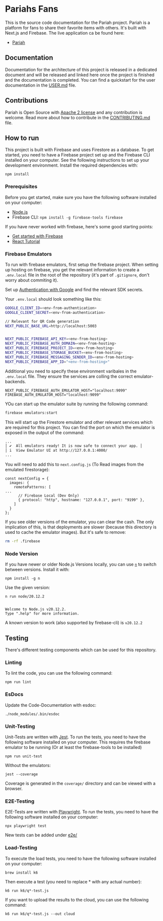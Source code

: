 
# Pariahs Fans

This is the source code documentation for the Pariah project. Pariah is a platform for fans to share their favorite items with others. It's built with Next.js and Firebase. The live application ca be found here:

* [Pariah](https://pariahs.fans/)

## Documentation

Documentation for the architecture of this project is released in a dedicated document and will be released and linked here once the project is finished and the documentation is completed. You can find a quickstart for the user documentation in the [USER.md](./USER.md) file.

## Contributions

Pariah is Open Source with [Apache 2 license](./LICENSE) and any contribution is welcome. Read more about how to contribute in the [CONTRIBUTING.md](CONTRIBUTING.md) file.

## How to run

This project is built with Firebase and uses Firestore as a database. To get started, you need to have a Firebase project set up and the Firebase CLI installed on your computer. See the following instructions to set up your development environment. Install the required dependencies with:

```shell
npm install
```

### Prerequisites

Before you get started, make sure you have the following software installed on your computer:

- [Node.js](https://nodejs.org/en/download/)
- Firebase CLI: `npm install -g firebase-tools firebase`

If you have never worked with firebase, here's some good starting points: 

- [Get started with Firebase](https://firebase.google.com/docs/web/setup)
- [React Tutorial](https://blog.logrocket.com/firebase-cloud-storage-firebase-v9-react/)

### Firebase Emulators

To run with firebase emulators, first setup the firebase project. When setting up hosting on firebase, you get the relevant information to create a `.env.local` file in the root of the repository (it's part of `.gitignore`, don't worry about commiting it). 

Set up [Authentication with Google](https://firebase.google.com/docs/auth/web/google-signin) and find the relevant SDK secrets.

Your `.env.local` should look something like this:

```bash
GOOGLE_CLIENT_ID=<env-from-authentication>
GOOGLE_CLIENT_SECRET=<env-from-authentication>

// Relevant for QR Code generation
NEXT_PUBLIC_BASE_URL=http://localhost:5003


NEXT_PUBLIC_FIREBASE_API_KEY=<env-from-hosting>
NEXT_PUBLIC_FIREBASE_AUTH_DOMAIN=<env-from-hosting>
NEXT_PUBLIC_FIREBASE_PROJECT_ID=<env-from-hosting>
NEXT_PUBLIC_FIREBASE_STORAGE_BUCKET=<env-from-hosting>
NEXT_PUBLIC_FIREBASE_MESSAGING_SENDER_ID=<env-from-hosting>
NEXT_PUBLIC_FIREBASE_APP_ID="<env-from-hosting>"
```

Additional you need to specify these environment varibales in the `.env.local` file. They ensure the services are colling the correct emulator-backends.

```
NEXT_PUBLIC_FIREBASE_AUTH_EMULATOR_HOST="localhost:9099"
FIREBASE_AUTH_EMULATOR_HOST="localhost:9099"
```


YOu can start up the emulator suite by running the following command:

```bash
firebase emulators:start
```

This will start up the Firestore emulator and other relevant services which are required for this project. You can find the port on which the emulator is exposed in the output of the command:

```bash
...
│ ✔  All emulators ready! It is now safe to connect your app. │
│ i  View Emulator UI at http://127.0.0.1:4000/
...
```

You will need to add this to `next.config.js` (To Read images from the emulated firestorage):

```
const nextConfig = {
  images: {
    remotePatterns: [
...
      // Firebase Local (Dev Only)
      { protocol: "http", hostname: "127.0.0.1", port: "9199" },
    ]
  }
};
```

If you see older versions of the emulator, you can clear the cash. The only implication of this, is that deployments are slower (because this directory is used to cache the emulator images). But it's safe to remove:

```bash
rm -rf .firebase
```

### Node Version

If you have newer or older Node.js Versions locally, you can use [`n`](https://www.npmjs.com/package/n) to switch between versions. Install it with:

```shell
npm install -g n
```

Use the given version:

```shell
n run node/20.12.2


Welcome to Node.js v20.12.2.
Type ".help" for more information.
```

A known version to work (also supported by firebase-cli) is `v20.12.2`

## Testing

There's different testing components which can be used for this repository.


### Linting

To lint the code, you can use the following command:

```shell
npm run lint
```

### EsDocs

Update the Code-Documentation with esdoc:

```shell
./node_modules/.bin/esdoc
```

### Unit-Testing

Unit-Tests are written with [Jest](https://jestjs.io/). To run the tests, you need to have the following software installed on your computer. This requires the firebase emulator to be running (Or at least the firebase-tools to be installed)

```shell
npm run unit-test
```

Without the emulators:

```shell
jest --coverage
```

Coverage is generated in the `coverage/` directory and can be viewed with a browser.

### E2E-Testing

E2E-Tests are written with [Playwright](https://playwright.dev/). To run the tests, you need to have the following software installed on your computer:

```shell
npx playwright test
```

New tests can be added under [e2e/](./e2e/)


### Load-Testing

To execute the load tests, you need to have the following software installed on your computer:

```shell
brew install k6
```

Then execute a test (you need to replace * with any actual number):

```shell
k6 run k6/q*-test.js
```

If you want to upload the results to the cloud, you can use the following command:

```shell
k6 run k6/q*-test.js --out cloud
```
